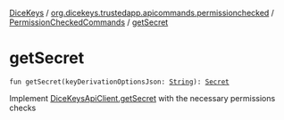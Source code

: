 [DiceKeys](../../index.md) / [org.dicekeys.trustedapp.apicommands.permissionchecked](../index.md) / [PermissionCheckedCommands](index.md) / [getSecret](./get-secret.md)

# getSecret

`fun getSecret(keyDerivationOptionsJson: `[`String`](https://kotlinlang.org/api/latest/jvm/stdlib/kotlin/-string/index.html)`): `[`Secret`](../../org.dicekeys.crypto.seeded/-secret/index.md)

Implement [DiceKeysApiClient.getSecret](../../org.dicekeys.api/-dice-keys-api-client/get-secret.md) with the necessary permissions checks

